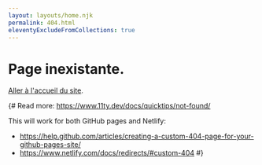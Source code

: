 ```yaml
---
layout: layouts/home.njk
permalink: 404.html
eleventyExcludeFromCollections: true
---
```


# Page inexistante.

<a href="{{ '/' | url }}">Aller à l'accueil du site</a>.

{#
Read more: https://www.11ty.dev/docs/quicktips/not-found/

This will work for both GitHub pages and Netlify:

- https://help.github.com/articles/creating-a-custom-404-page-for-your-github-pages-site/
- https://www.netlify.com/docs/redirects/#custom-404
  #}
